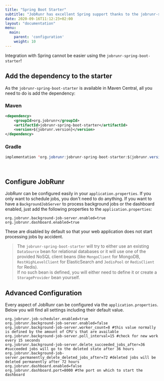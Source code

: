 ```yaml
---
title: "Spring Boot Starter"
subtitle: "JobRunr has excellent Spring support thanks to the jobrunr-spring-boot-starter"
date: 2020-09-16T11:12:23+02:00
layout: "documentation"
menu: 
  main: 
    parent: 'configuration'
    weight: 10
---
```

Integration with Spring cannot be easier using the `jobrunr-spring-boot-starter`!

## Add the dependency to the starter
As the `jobrunr-spring-boot-starter` is available in Maven Central, all you need to do is add the dependency:
### Maven
```xml
<dependency> 
    <groupId>org.jobrunr</groupId> 
    <artifactId>jobrunr-spring-boot-starter</artifactId> 
    <version>${jobrunr.version}</version> 
</dependency>
```

### Gradle
```java
implementation 'org.jobrunr:jobrunr-spring-boot-starter:${jobrunr.version}'
```
<br/>

## Configure JobRunr
JobRunr can be configured easily in your `application.properties`. If you only want to schedule jobs, you don't need to do anything. If you want to have a `BackgroundJobServer` to process background jobs or the dashboard enabled, just add the following properties to the `application.properties`:

```
org.jobrunr.background-job-server.enabled=true
org.jobrunr.dashboard.enabled=true
```

These are disabled by default so that your web application does not start processing jobs by accident.


> The `jobrunr-spring-boot-starter` will try to either use an existing `DataSource` bean for relational databases or it will use one of the provided NoSQL client beans (like `MongoClient` for MongoDB, `RestHighLevelClient` for ElasticSearch and `JedisPool` or `RedisClient` for Redis). <br/>
> If no such bean is defined, you will either need to define it or create a `StorageProvider` bean yourself.

## Advanced Configuration
Every aspect of JobRunr can be configured via the `application.properties`. Below you will find all settings including their default value.

```
org.jobrunr.job-scheduler.enabled=true
org.jobrunr.background-job-server.enabled=false
org.jobrunr.background-job-server.worker_count=8 #this value normally is defined by the amount of CPU's that are available
org.jobrunr.background-job-server.poll_interval=15 #check for new work every 15 seconds
org.jobrunr.background-job-server.delete_succeeded_jobs_after=36 #succeeded jobs will go to the deleted state after 36 hours
org.jobrunr.background-job-server.permanently_delete_deleted_jobs_after=72 #deleted jobs will be deleted permanently after 72 hours
org.jobrunr.dashboard.enabled=false
org.jobrunr.dashboard.port=8000 #the port on which to start the dashboard
```